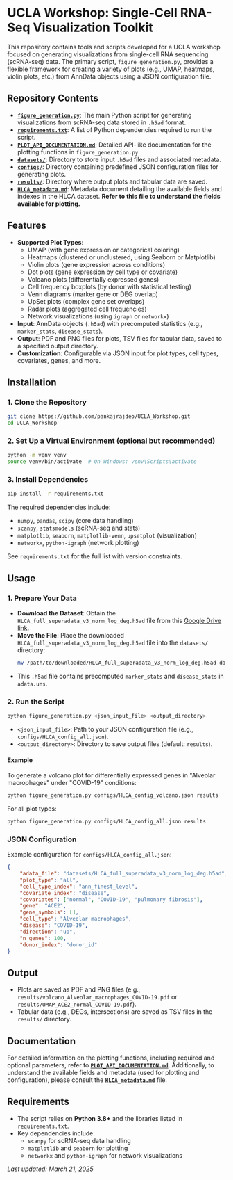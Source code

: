 # UCLA Workshop: Single-Cell RNA-Seq Visualization Toolkit

This repository contains tools and scripts developed for a UCLA workshop focused on generating visualizations from single-cell RNA sequencing (scRNA-seq) data. The primary script, `figure_generation.py`, provides a flexible framework for creating a variety of plots (e.g., UMAP, heatmaps, violin plots, etc.) from AnnData objects using a JSON configuration file.

## Repository Contents

- **[`figure_generation.py`](./figure_generation.py)**: The main Python script for generating visualizations from scRNA-seq data stored in `.h5ad` format.
- **[`requirements.txt`](./requirements.txt)**: A list of Python dependencies required to run the script.
- **[`PLOT_API_DOCUMENTATION.md`](./PLOT_API_DOCUMENTATION.md)**: Detailed API-like documentation for the plotting functions in `figure_generation.py`.
- **[`datasets/`](./datasets/)**: Directory to store input `.h5ad` files and associated metadata.
- **[`configs/`](./configs/)**: Directory containing predefined JSON configuration files for generating plots.
- **[`results/`](./results/)**: Directory where output plots and tabular data are saved.
- **[`HLCA_metadata.md`](./HLCA_metadata.md)**: Metadata document detailing the available fields and indexes in the HLCA dataset. **Refer to this file to understand the fields available for plotting.**

## Features

- **Supported Plot Types**:
  - UMAP (with gene expression or categorical coloring)
  - Heatmaps (clustered or unclustered, using Seaborn or Matplotlib)
  - Violin plots (gene expression across conditions)
  - Dot plots (gene expression by cell type or covariate)
  - Volcano plots (differentially expressed genes)
  - Cell frequency boxplots (by donor with statistical testing)
  - Venn diagrams (marker gene or DEG overlap)
  - UpSet plots (complex gene set overlaps)
  - Radar plots (aggregated cell frequencies)
  - Network visualizations (using `igraph` or `networkx`)
- **Input**: AnnData objects (`.h5ad`) with precomputed statistics (e.g., `marker_stats`, `disease_stats`).
- **Output**: PDF and PNG files for plots, TSV files for tabular data, saved to a specified output directory.
- **Customization**: Configurable via JSON input for plot types, cell types, covariates, genes, and more.

## Installation

### 1. Clone the Repository
```bash
git clone https://github.com/pankajrajdeo/UCLA_Workshop.git
cd UCLA_Workshop
```

### 2. Set Up a Virtual Environment (optional but recommended)
```bash
python -m venv venv
source venv/bin/activate  # On Windows: venv\Scripts\activate
```

### 3. Install Dependencies
```bash
pip install -r requirements.txt
```

The required dependencies include:
- `numpy`, `pandas`, `scipy` (core data handling)
- `scanpy`, `statsmodels` (scRNA-seq and stats)
- `matplotlib`, `seaborn`, `matplotlib-venn`, `upsetplot` (visualization)
- `networkx`, `python-igraph` (network plotting)

See `requirements.txt` for the full list with version constraints.

## Usage

### 1. Prepare Your Data
- **Download the Dataset**: Obtain the `HLCA_full_superadata_v3_norm_log_deg.h5ad` file from this [Google Drive link](https://drive.google.com/file/d/1fD2uikNSbJhfQAhKESWIoHAXn9pZmI8b/view?usp=sharing).
- **Move the File**: Place the downloaded `HLCA_full_superadata_v3_norm_log_deg.h5ad` file into the `datasets/` directory:
  ```bash
  mv /path/to/downloaded/HLCA_full_superadata_v3_norm_log_deg.h5ad datasets/
  ```
- This `.h5ad` file contains precomputed `marker_stats` and `disease_stats` in `adata.uns`.

### 2. Run the Script
```bash
python figure_generation.py <json_input_file> <output_directory>
```
- `<json_input_file>`: Path to your JSON configuration file (e.g., `configs/HLCA_config_all.json`).
- `<output_directory>`: Directory to save output files (default: `results`).

#### Example
To generate a volcano plot for differentially expressed genes in "Alveolar macrophages" under "COVID-19" conditions:
```bash
python figure_generation.py configs/HLCA_config_volcano.json results
```
For all plot types:
```bash
python figure_generation.py configs/HLCA_config_all.json results
```

### JSON Configuration
Example configuration for `configs/HLCA_config_all.json`:
```json
{
    "adata_file": "datasets/HLCA_full_superadata_v3_norm_log_deg.h5ad",
    "plot_type": "all",
    "cell_type_index": "ann_finest_level",
    "covariate_index": "disease",
    "covariates": ["normal", "COVID-19", "pulmonary fibrosis"],
    "gene": "ACE2",
    "gene_symbols": [],
    "cell_type": "Alveolar macrophages",
    "disease": "COVID-19",
    "direction": "up",
    "n_genes": 100,
    "donor_index": "donor_id"
}
```

## Output
- Plots are saved as PDF and PNG files (e.g., `results/volcano_Alveolar_macrophages_COVID-19.pdf` or `results/UMAP_ACE2_normal_COVID-19.pdf`).
- Tabular data (e.g., DEGs, intersections) are saved as TSV files in the `results/` directory.

## Documentation
For detailed information on the plotting functions, including required and optional parameters, refer to **[`PLOT_API_DOCUMENTATION.md`](./PLOT_API_DOCUMENTATION.md)**. Additionally, to understand the available fields and metadata (used for plotting and configuration), please consult the **[`HLCA_metadata.md`](./HLCA_metadata.md)** file.

## Requirements
- The script relies on **Python 3.8+** and the libraries listed in `requirements.txt`.
- Key dependencies include:
  - `scanpy` for scRNA-seq data handling
  - `matplotlib` and `seaborn` for plotting
  - `networkx` and `python-igraph` for network visualizations

_Last updated: March 21, 2025_
